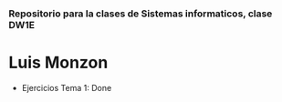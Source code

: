 ### Repositorio para la clases de Sistemas informaticos, clase DW1E
# Luis Monzon 
- Ejercicios Tema 1: Done
